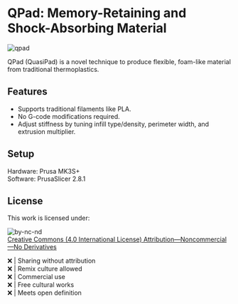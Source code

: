 # QPad: Memory-Retaining and Shock-Absorbing Material

![qpad](https://github.com/user-attachments/assets/e4f88aed-153f-4dd2-89a6-c84c5de44826)

QPad (QuasiPad) is a novel technique to produce flexible, foam-like material from traditional thermoplastics.

## Features
* Supports traditional filaments like PLA.
* No G-code modifications required.
* Adjust stiffness by tuning infill type/density, perimeter width, and extrusion multiplier.

## Setup
Hardware: Prusa MK3S+\
Software: PrusaSlicer 2.8.1

## License
This work is licensed under:

![by-nc-nd](https://github.com/user-attachments/assets/d1ca6af3-62a9-464c-b333-8fee5f0ab3f4)\
[Creative Commons (4.0 International License) Attribution—Noncommercial—No Derivatives](http://creativecommons.org/licenses/by-nc-nd/4.0/)

:x: | Sharing without attribution\
:x: | Remix culture allowed\
:x: | Commercial use\
:x: | Free cultural works\
:x: | Meets open definition
